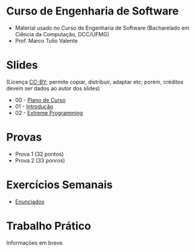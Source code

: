 # Curso de Engenharia de Software

* Material usado no Curso de Engenharia de Software (Bacharelado em Ciência da Computação, DCC/UFMG)
* Prof. Marco Tulio Valente

# Slides

(Licença [CC-BY](https://creativecommons.org/licenses/by/3.0/br/); permite copiar, distribuir, adaptar etc; porém, créditos devem ser dados ao autor dos slides)


* 00 - [Plano de Curso](https://docs.google.com/presentation/d/13x7qf92piGYh9d8doLylFKq7NjiSw5k5mv-uN_QCrc4/edit?usp=sharing)
* 01 - [Introdução](https://docs.google.com/presentation/d/1L8yl5gxgaHwsESih6aiB4Oy4rZF5FWmCaX-HZizj9Cg/edit?usp=sharing)
* 02 - [Extreme Programming](https://docs.google.com/presentation/d/18pknsXCVWWH4n7k5TYdqC2XDeOW2tgpM8HpaNJ3TMCc/edit?usp=sharing)

# Provas

* Prova 1 (32 pontos)
* Prova 2 (33 ponros)

# Exercícios Semanais

* [Enunciados](https://docs.google.com/presentation/d/1RF1VO5jqgGEP2qpjUQl0qkJY0mOj7vGZg_5S2_OCLwo/edit?usp=sharing)

# Trabalho Prático

Informações em breve.

